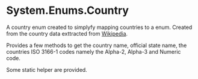# System.Enums.Country
A country enum created to simplyfy mapping countries to a enum. 
Created from the country data exttracted from [Wikipedia](https://en.wikipedia.org/wiki/List_of_ISO_3166_country_codes).

Provides a few methods to get the country name, official state name, the countries ISO 3166-1 codes namely the Alpha-2, Alpha-3 and Numeric code.

Some static helper are provided.


